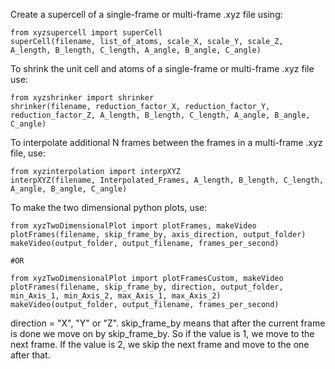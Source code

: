 Create a supercell of a single-frame or multi-frame .xyz file using:
```
from xyzsupercell import superCell
superCell(filename, list_of_atoms, scale_X, scale_Y, scale_Z, A_length, B_length, C_length, A_angle, B_angle, C_angle)
```

To shrink the unit cell and atoms of a single-frame or multi-frame .xyz file use:
```
from xyzshrinker import shrinker
shrinker(filename, reduction_factor_X, reduction_factor_Y, reduction_factor_Z, A_length, B_length, C_length, A_angle, B_angle, C_angle)
```

To interpolate additional N frames between the frames in a multi-frame .xyz file, use:
```
from xyzinterpolation import interpXYZ
interpXYZ(filename, Interpolated_Frames, A_length, B_length, C_length, A_angle, B_angle, C_angle)
```

To make the two dimensional python plots, use:
```
from xyzTwoDimensionalPlot import plotFrames, makeVideo
plotFrames(filename, skip_frame_by, axis_direction, output_folder)
makeVideo(output_folder, output_filename, frames_per_second)

#OR

from xyzTwoDimensionalPlot import plotFramesCustom, makeVideo
plotFrames(filename, skip_frame_by, direction, output_folder, min_Axis_1, min_Axis_2, max_Axis_1, max_Axis_2)
makeVideo(output_folder, output_filename, frames_per_second)
```

direction = "X", "Y" or "Z". skip_frame_by means that after the current frame is done we move on by skip_frame_by. So if the value is 1, we move to the next frame. If the value is 2, we skip the next frame and move to the one after that.
